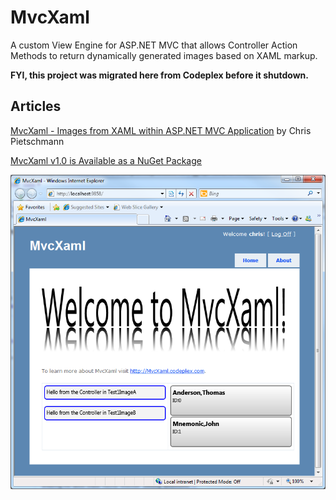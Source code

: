 # MvcXaml

A custom View Engine for ASP.NET MVC that allows Controller Action Methods to return dynamically generated images based on XAML markup.

**FYI, this project was migrated here from Codeplex before it shutdown.**

## Articles

[MvcXaml - Images from XAML within ASP.NET MVC Application](http://pietschsoft.com/post/2011/01/09/MvcXaml-Images-from-XAML-within-ASPNET-MVC-Application.aspx) by Chris Pietschmann

[MvcXaml v1.0 is Available as a NuGet Package](http://nuget.org/packages/MvcXaml)

![](images/MvcXamlScreenshot.png)